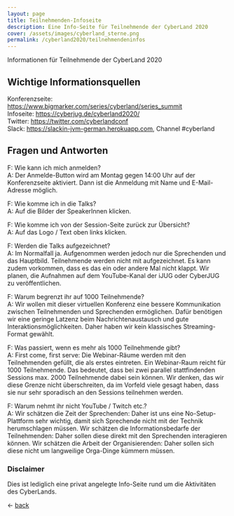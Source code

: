 ```yaml
---
layout: page
title: Teilnehmenden-Infoseite
description: Eine Info-Seite für Teilnehmende der CyberLand 2020
cover: /assets/images/cyberland_sterne.png
permalink: /cyberland2020/teilnehmendeninfos
---
```


Informationen für Teilnehmende der CyberLand 2020

## Wichtige Informationsquellen

Konferenzseite: <https://www.bigmarker.com/series/cyberland/series_summit>  
Infoseite: <https://cyberjug.de/cyberland2020/>  
Twitter: <https://twitter.com/cyberlandconf>  
Slack: <https://slackin-jvm-german.herokuapp.com>, Channel #cyberland  

## Fragen und Antworten

F: Wie kann ich mich anmelden?  
A: Der Anmelde-Button wird am Montag gegen 14:00 Uhr auf der Konferenzseite aktiviert. Dann ist die Anmeldung mit Name und E-Mail-Adresse möglich.

F: Wie komme ich in die Talks?  
A: Auf die Bilder der SpeakerInnen klicken.

F: Wie komme ich von der Session-Seite zurück zur Übersicht?  
A: Auf das Logo / Text oben links klicken.

F: Werden die Talks aufgezeichnet?  
A: Im Normalfall ja. Aufgenommen werden jedoch nur die Sprechenden und das Hauptbild. Teilnehmende werden nicht mit aufgezeichnet. Es kann zudem vorkommen, dass es das ein oder andere Mal nicht klappt. Wir planen, die Aufnahmen auf dem YouTube-Kanal der iJUG oder CyberJUG zu veröffentlichen.

F: Warum begrenzt ihr auf 1000 Teilnehmende?  
A: Wir wollen mit dieser virtuellen Konferenz eine bessere Kommunikation zwischen Teilnehmenden und Sprechenden ermöglichen. Dafür benötigen wir eine geringe Latzenz beim Nachrichtenaustausch und gute Interaktionsmöglichkeiten. Daher haben wir kein klassisches Streaming-Format gewählt.

F: Was passiert, wenn es mehr als 1000 Teilnehmende gibt?  
A: First come, first serve: Die Webinar-Räume werden mit den Teilnehmenden gefüllt, die als erstes eintreten. Ein Webinar-Raum reicht für 1000 Teilnehmende. Das bedeutet, dass bei zwei parallel stattfindenden Sessions max. 2000 Teilnehmende dabei sein können. Wir denken, das wir diese Grenze nicht überschreiten, da im Vorfeld viele gesagt haben, dass sie nur sehr sporadisch an den Sessions teilnehmen werden.

F: Warum nehmt ihr nicht YouTube / Twitch etc.?  
A: Wir schätzen die Zeit der Sprechenden: Daher ist uns eine No-Setup-Plattform sehr wichtig, damit sich Sprechende nicht mit der Technik herumschlagen müssen. Wir schätzen die Informationsbedarfe der Teilnehmenden: Daher sollen diese direkt mit den Sprechenden interagieren können. Wir schätzen die Arbeit der Organisierenden: Daher sollen sich diese nicht um langweilige Orga-Dinge kümmern müssen.


### Disclaimer

Dies ist lediglich eine privat angelegte Info-Seite rund um die Aktivitäten des CyberLands.

&lt;- [back](./)